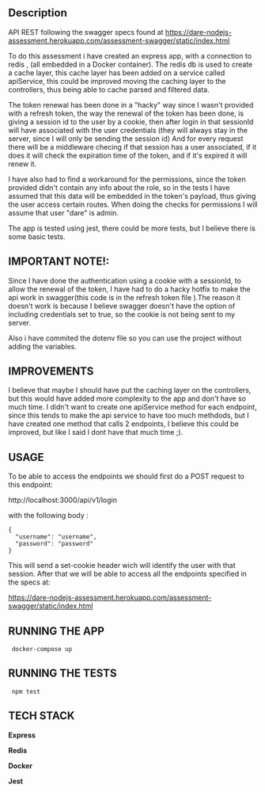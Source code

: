 
## Description

API REST following the swagger specs found at https://dare-nodejs-assessment.herokuapp.com/assessment-swagger/static/index.html

To do this assessment i have created an express app, with a connection to redis , (all embedded in a Docker container).
The redis db is used to create a cache layer, this cache layer has been added on a service called apiService, this could be improved moving the caching layer to the 
controllers, thus being able to cache parsed and filtered data.

The token renewal has been done in a "hacky" way since I wasn't provided with a refresh token, the way the renewal of the token has been done, is giving a session id
to the user by a cookie, then after login in that sessionId will have associated with the user credentials (they will always stay in the server, since I will only be sending the 
session id) And for every request there will be a middleware checing if that session has a user associated, if it does it will check the expiration time of the token,
and if it's expired it will renew it.

I have also had to find a workaround for the permissions, since the token provided didn't contain any info about the role, so in the tests I have assumed that this 
data will be embedded in the token's payload, thus giving the user access certain routes. When doing the checks for permissions I will assume that user "dare" is admin.

The app is tested using jest, there could be more tests, but I believe there is some basic tests.

## IMPORTANT NOTE!:

Since I have done the authentication using a cookie with a sessionId, to allow the renewal of the token, I have had to do a hacky hotfix to make the api work in swagger(this code is in the refresh token file ).The reason it doesn't work is because I believe swagger doesn't have the option of including credentials set to true, so the cookie is not being sent to my server.

Also i have commited the dotenv file so you can use the project without adding the variables.


## IMPROVEMENTS


I believe that maybe I should have put the caching layer on the controllers, but this would have added more complexity to the app and don't have so much time. 
I didn't want to create one apiService method for each endpoint, since this tends to make the api service to have too much methdods, but I have created one method that
calls 2 endpoints, I believe this could be improved, but like I said I dont have that much time ;).

## USAGE

To be able to access the endpoints we should first do a POST request to this endpoint:

http://localhost:3000/api/v1/login

with the following body : 
```
{
  "username": "username",
  "password": "password"
}
```

This will send a set-cookie header wich will identify the user with that session.
After that we will be able to access all the endpoints specified in the specs at: 

https://dare-nodejs-assessment.herokuapp.com/assessment-swagger/static/index.html


## RUNNING THE APP

``` docker-compose up```

## RUNNING THE TESTS

``` npm test```

## TECH STACK

**Express**

**Redis**

**Docker**

**Jest**

